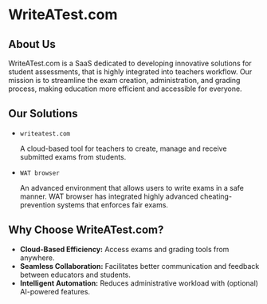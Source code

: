 # WriteATest.com

## About Us

WriteATest.com is a SaaS dedicated to developing innovative solutions for student assessments, that is highly integrated into teachers workflow. Our mission is to streamline the exam creation, administration, and grading process, making education more efficient and accessible for everyone.

## Our Solutions

- `writeatest.com`

  A cloud-based tool for teachers to create, manage and receive submitted exams from students.

- `WAT browser`
  
  An advanced environment that allows users to write exams in a safe manner. WAT browser has integrated highly advanced cheating-prevention systems that enforces fair exams.

## Why Choose WriteATest.com?

- **Cloud-Based Efficiency:** Access exams and grading tools from anywhere.
- **Seamless Collaboration:** Facilitates better communication and feedback between educators and students.
- **Intelligent Automation:** Reduces administrative workload with (optional) AI-powered features.
